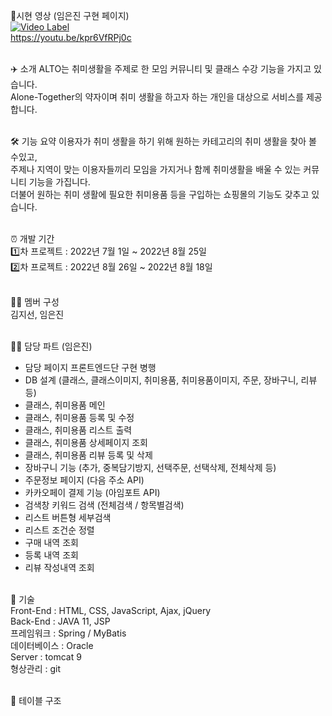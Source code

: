🔗시현 영상 (임은진 구현 페이지)<br>
[![Video Label](http://img.youtube.com/vi/kpr6VfRPj0c/0.jpg)](https://youtu.be/kpr6VfRPj0c)<br>https://youtu.be/kpr6VfRPj0c<br><br>

✈️ 소개
ALTO는 취미생활을 주제로 한 모임 커뮤니티 및 클래스 수강 기능을 가지고 있습니다.<br> Alone-Together의 약자이며 취미 생활을 하고자 하는 개인을 대상으로 서비스를 제공합니다.<br><br>

🛠 기능 요약
이용자가 취미 생활을 하기 위해 원하는 카테고리의 취미 생활을 찾아 볼 수있고,<br>
주제나 지역이 맞는 이용자들끼리 모임을 가지거나 함께 취미생활을 배울 수 있는 커뮤니티 기능을 가집니다.<br>
더불어 원하는 취미 생활에 필요한 취미용품 등을 구입하는 쇼핑몰의 기능도 갖추고 있습니다.<br><br>

⏰ 개발 기간<br>
1️⃣차 프로젝트 : 2022년 7월 1일 ~ 2022년 8월 25일<br>
2️⃣차 프로젝트 : 2022년 8월 26일 ~ 2022년 8월 18일<br><br>

👩‍💻 멤버 구성<br>
김지선, 임은진<br><br>

👩‍💻 담당 파트 (임은진)<br>
- 담당 페이지 프론트엔드단 구현 병행
- DB 설계 (클래스, 클래스이미지, 취미용품, 취미용품이미지, 주문, 장바구니, 리뷰 등)
- 클래스, 취미용품 메인
- 클래스, 취미용품 등록 및 수정
- 클래스, 취미용품 리스트 출력
- 클래스, 취미용품 상세페이지 조회
- 클래스, 취미용품 리뷰 등록 및 삭제
- 장바구니 기능 (추가, 중복담기방지, 선택주문, 선택삭제, 전체삭제 등)
- 주문정보 페이지 (다음 주소 API)
- 카카오페이 결제 기능 (아임포트 API)
- 검색창 키워드 검색 (전체검색 / 항목별검색)
- 리스트 버튼형 세부검색
- 리스트 조건순 정렬
- 구매 내역 조회
- 등록 내역 조회
- 리뷰 작성내역 조회
<br><br>

📌 기술<br>
Front-End : HTML, CSS, JavaScript, Ajax, jQuery<br>
Back-End : JAVA 11, JSP<br>
프레임워크 : Spring / MyBatis<br>
데이터베이스 : Oracle<br>
Server : tomcat 9<br>
형상관리 : git<br><br>

📌 테이블 구조<br>

